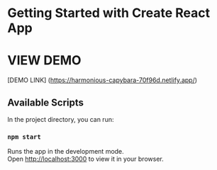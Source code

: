 # Getting Started with Create React App
# VIEW DEMO 
[DEMO LINK] (https://harmonious-capybara-70f96d.netlify.app/)



## Available Scripts

In the project directory, you can run:
### `npm start`

Runs the app in the development mode.\
Open [http://localhost:3000](http://localhost:3000) to view it in your browser.

